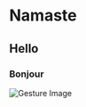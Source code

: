 # Namaste
## Hello
### Bonjour

![Gesture Image](https://static.vecteezy.com/system/resources/thumbnails/006/921/766/small/namaste-hand-sign-gesture-cartoon-icon-illustration-people-medical-icon-concept-isolated-premium-flat-cartoon-style-vector.jpg)
